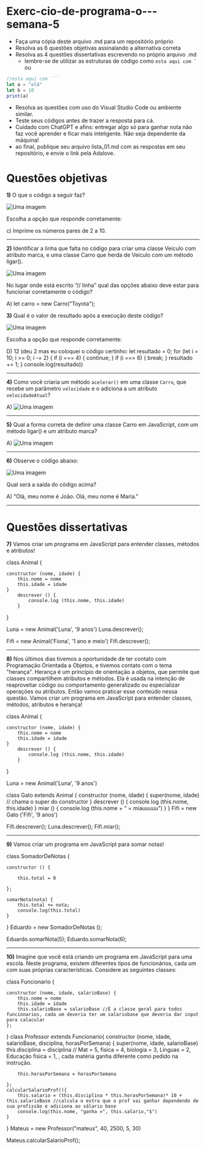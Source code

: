 # Exerc-cio-de-programa-o---semana-5
- Faça uma cópia deste arquivo .md para um repositório próprio
- Resolva as 6 questões objetivas assinalando a alternativa correta
- Resolva as 4 questões dissertativas escrevendo no próprio arquivo .md
  - lembre-se de utilizar as estruturas de código como ``esta aqui com ` `` ou
```javascript
//esta aqui com ```
let a = "olá"
let b = 10
print(a)
```
- Resolva as questões com uso do Visual Studio Code ou ambiente similar.
- Teste seus códigos antes de trazer a resposta para cá.
- Cuidado com ChatGPT e afins: entregar algo só para ganhar nota não faz você aprender e ficar mais inteligente. Não seja dependente da máquina!
- ao final, publique seu arquivo lista_01.md com as respostas em seu repositório, e envie o link pela Adalove. 

# Questões objetivas

**1)** O que o código a seguir faz?

![Uma imagem](assets/ex01.PNG)

Escolha a opção que responde corretamente:

c) Imprime os números pares de 2 a 10.



______

**2)** Identificar a linha que falta no código para criar uma classe Veiculo com atributo marca, e uma classe Carro que herda de Veiculo com um método ligar(). 

![Uma imagem](assets/ex02.PNG)

No lugar onde está escrito “// linha” qual das opções abaixo deve estar para funcionar corretamente o código?

A) let carro = new Carro("Toyota");


**3)** Qual é o valor de resultado após a execução deste código?

![Uma imagem](assets/ex03.PNG)

Escolha a opção que responde corretamente:

D) 12 (deu 2 mas eu coloquei o código certinho:
let resultado = 0;
for (let i = 10; i >= 0; i -= 2) {
    if (i === 4) {
        continue;
    }
    if (i === 6) {
        break;
    }
    resultado += 1;
}
console.log(resultado))

______

**4)** Como você criaria um método `acelerar()` em uma classe `Carro`, que recebe um parâmetro `velocidade` e o adiciona a um atributo `velocidadeAtual`?

A) ![Uma imagem](assets/ex04_1.PNG)

______

**5)** Qual a forma correta de definir uma classe Carro em JavaScript, com um método ligar() e um atributo marca?

A) ![Uma imagem](assets/ex05_1.PNG)

______

**6)** Observe o código abaixo:

![Uma imagem](assets/ex06.PNG)

Qual será a saída do código acima?

A) "Olá, meu nome é João. Olá, meu nome é Maria."

______

# Questões dissertativas

**7)** Vamos criar um programa em JavaScript para entender classes, métodos e atributos!

class Animal {
    
    constructor (nome, idade) {
        this.nome = nome
        this.idade = idade
    }    
        descrever () {
            console.log (this.nome, this.idade)
        }
}

Luna = new Animal('Luna', '9 anos')
Luna.descrever();

Fifi = new Animal('Fiona', '1 ano e meio')
Fifi.descrever();



______

**8)** Nos últimos dias tivemos a oportunidade de ter contato com Programação Orientada a Objetos, e tivemos contato com o tema "herança". Herança é um princípio de orientação a objetos, que permite que classes compartilhem atributos e métodos. Ela é usada na intenção de reaproveitar código ou comportamento generalizado ou especializar operações ou atributos. Então vamos praticar esse conteúdo nessa questão.
Vamos criar um programa em JavaScript para entender classes, métodos, atributos e herança!

class Animal {
    
    constructor (nome, idade) {
        this.nome = nome
        this.idade = idade
    }    
        descrever () {
            console.log (this.nome, this.idade)
        }
}

Luna = new Animal('Luna', '9 anos')


class Gato extends Animal {
    constructor (nome, idade) {
        super(nome, idade) // chama o super do constructor 
    }
        descrever () {
        console.log (this.nome, this.idade)
        }
        miar () {
        console.log (this.nome +  " = miauuuuu")
        }
} 
Fifi = new Gato ('Fifi', '9 anos')


Fifi.descrever();
Luna.descrever();
Fifi.miar();


______

**9)** Vamos criar um programa em JavaScript para somar notas!

class SomadorDeNotas {
    
    constructor () {

        this.total = 0
        
    };

    somarNota(nota) {
        this.total += nota;
        console.log(this.total)
    }
}
Eduardo = new SomadorDeNotas ();

Eduardo.somarNota(5);
Eduardo.somarNota(6);



______

**10)** Imagine que você está criando um programa em JavaScript para uma escola. Neste programa, existem diferentes tipos de funcionários, cada um com suas próprias características. Considere as seguintes classes:

class Funcionario {
    
    constructor (nome, idade, salarioBase) {
        this.nome = nome
        this.idade = idade
        this.salarioBase = salarioBase //É a classe geral para todos funcionarios, cada um deveria ter um salariobase que deveria dar input para calacular
    };
}
class Professor extends Funcionario{
    constructor (nome, idade, salarioBase, disciplina, horasPorSemana) {
        super(nome, idade, salarioBase)
        this.disciplina = disciplina // Mat = 5, fisica = 4, biologia = 3, Linguas = 2, Educação fisica = 1, , cada matéria ganha diferente como pedido na instrução.
        
        this.horasPorSemana = horasPorSemana
        
    };
    calcularSalarioProf(){
        this.salario = (this.disciplina * this.horasPorSemana)* 10 + this.salarioBase //calcula o extra que o prof vai ganhar dependendo de sua profissão e adiciona ao sálario base
        console.log(this.nome, "ganha =", this.salario,"$")
    }
} 
Mateus = new Professor("mateus", 40, 2500, 5, 30)

Mateus.calcularSalarioProf();

